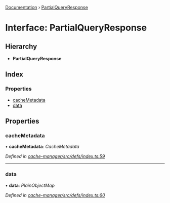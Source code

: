 [Documentation](../README.md) › [PartialQueryResponse](partialqueryresponse.md)

# Interface: PartialQueryResponse

## Hierarchy

* **PartialQueryResponse**

## Index

### Properties

* [cacheMetadata](partialqueryresponse.md#cachemetadata)
* [data](partialqueryresponse.md#data)

## Properties

###  cacheMetadata

• **cacheMetadata**: *CacheMetadata*

*Defined in [cache-manager/src/defs/index.ts:59](https://github.com/badbatch/graphql-box/blob/e966cb9b/packages/cache-manager/src/defs/index.ts#L59)*

___

###  data

• **data**: *PlainObjectMap*

*Defined in [cache-manager/src/defs/index.ts:60](https://github.com/badbatch/graphql-box/blob/e966cb9b/packages/cache-manager/src/defs/index.ts#L60)*
